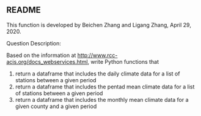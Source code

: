 ## README

This function is developed by Beichen Zhang and Ligang Zhang, April 29, 2020.

Question Description:

Based on the information at http://www.rcc-acis.org/docs_webservices.html, write Python functions that

1. return a dataframe that includes the daily climate data for a list of stations between a given period
2. return a dataframe that includes the pentad mean climate data for a list of stations between a given period
3. return a dataframe that includes the monthly mean climate data for a given county and a given period